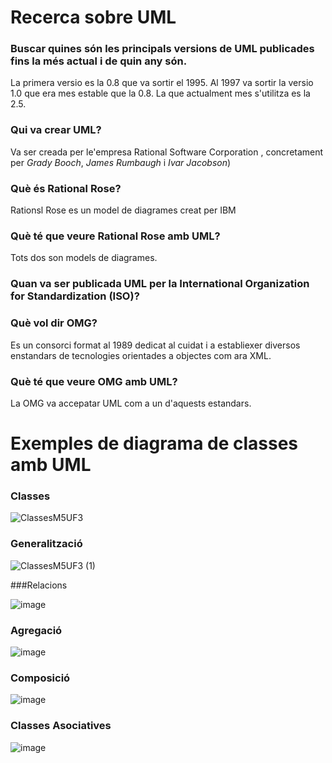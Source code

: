 # Recerca sobre UML

### Buscar quines són les principals versions de UML publicades fins la més actual i de quin any són.

La primera versio es la 0.8 que va sortir el 1995.
Al 1997 va sortir la versio 1.0 que era mes estable que la 0.8.
La que actualment mes s'utilitza es la 2.5.

### Qui va crear UML?

Va ser creada per le'empresa Rational Software Corporation , concretament per *Grady Booch*, *James Rumbaugh* i *Ivar Jacobson*)

### Què és Rational Rose?

Rationsl Rose es un model de diagrames creat per IBM 

### Què té que veure Rational Rose amb UML?

Tots dos son models de diagrames.

### Quan va ser publicada UML per la International Organization for Standardization (ISO)?



### Què vol dir OMG?

Es un consorci format al 1989 dedicat al cuidat i a establiexer diversos enstandars de tecnologies orientades a objectes com ara XML.

### Què té que veure OMG amb UML?

La OMG va accepatar UML com a un d'aquests estandars.

# Exemples de diagrama de classes amb UML

### Classes

![ClassesM5UF3](https://user-images.githubusercontent.com/113586166/222081888-c694372f-967f-4230-a850-a14be660dbb5.png)

### Generalització

![ClassesM5UF3 (1)](https://user-images.githubusercontent.com/113586166/222089795-2abb5fb7-78ec-469f-8637-3cd03abc9c20.png)

###Relacions

![image](https://user-images.githubusercontent.com/113586166/225257741-9fe2de72-2f12-4fe3-ab46-3de698d2c2e1.png)

### Agregació

![image](https://user-images.githubusercontent.com/113586166/225257908-4ad06e40-9208-4781-8e1e-e862afbf9650.png)

### Composició

![image](https://user-images.githubusercontent.com/113586166/225258033-7b2f0016-e442-482d-8ec7-d0d4cae8cac6.png)

### Classes Asociatives

![image](https://user-images.githubusercontent.com/113586166/225258132-e47ad3bf-0f08-4386-aae3-170470649b30.png)

